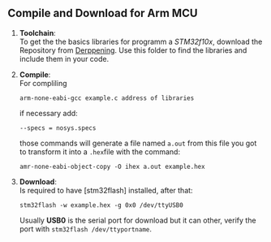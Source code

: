 ## Compile and Download for Arm MCU  

1. **Toolchain**:  
To get the the basics libraries for programm a *STM32f10x*, download the Repository from [Derppening]. Use this folder to find the libraries and include them in your code.  

2. **Compile**:  
For compliling  

    `arm-none-eabi-gcc example.c address of libraries`  

    if necessary add:  

    `--specs = nosys.specs`  
    
    those commands will generate a file named `a.out` from this file you got to transform it into a `.hex`file with the command:  

    `amr-none-eabi-object-copy -O ihex a.out example.hex`  

3. **Download**:  
Is required to have [stm32flash] installed, after that:  

    `stm32flash -w example.hex -g 0x0 /dev/ttyUSB0`

    Usually **USB0** is the serial port for download but it can other, verify the port with `stm32flash /dev/ttyportname`.





























[Derppening]: https://github.com/Derppening/stm32f103